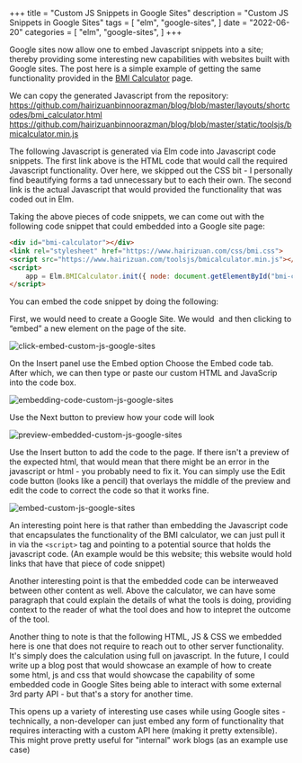 +++
title = "Custom JS Snippets in Google Sites"
description = "Custom JS Snippets in Google Sites"
tags = [
    "elm",
    "google-sites",
]
date = "2022-06-20"
categories = [
    "elm",
    "google-sites",
]
+++

Google sites now allow one to embed Javascript snippets into a site; thereby providing some interesting new capabilities with websites built with Google sites. The post here is a simple example of getting the same functionality provided in the [BMI Calculator](/bmi-calculator) page.

We can copy the generated Javascript from the repository:  
https://github.com/hairizuanbinnoorazman/blog/blob/master/layouts/shortcodes/bmi_calculator.html
https://github.com/hairizuanbinnoorazman/blog/blob/master/static/toolsjs/bmicalculator.min.js

The following Javascript is generated via Elm code into Javascript code snippets. The first link above is the HTML code that would call the required Javascript functionality. Over here, we skipped out the CSS bit - I personally find beautifying forms a tad unnecessary but to each their own. The second link is the actual Javascript that would provided the functionality that was coded out in Elm.

Taking the above pieces of code snippets, we can come out with the following code snippet that could embedded into a Google site page:

```html
<div id="bmi-calculator"></div>
<link rel="stylesheet" href="https://www.hairizuan.com/css/bmi.css">
<script src="https://www.hairizuan.com/toolsjs/bmicalculator.min.js"></script>
<script>
    app = Elm.BMICalculator.init({ node: document.getElementById("bmi-calculator") });
</script>
```

You can embed the code snippet by doing the following:

First, we would need to create a Google Site. We would  and then clicking to “embed” a new element on the page of the site.

![click-embed-custom-js-google-sites](/20220620_customJSInGoogleSites/click-embed.png)

On the Insert panel use the Embed option Choose the Embed code tab. After which, we can then type or paste our custom HTML and JavaScrip into the code box.

![embedding-code-custom-js-google-sites](/20220620_customJSInGoogleSites/embedding-code.png)

Use the Next button to preview how your code will look

![preview-embedded-custom-js-google-sites](/20220620_customJSInGoogleSites/preview-embedded.png)

Use the Insert button to add the code to the page. If there isn't a preview of the expected html, that would mean that there might be an error in the javascript or html - you probably need to fix it. You can simply use the Edit code button (looks like a pencil) that overlays the middle of the preview and edit the code to correct the code so that it works fine.

![embed-custom-js-google-sites](/20220620_customJSInGoogleSites/sites-embed.png)

An interesting point here is that rather than embedding the Javascript code that encapsulates the functionality of the BMI calculator, we can just pull it in via the `<script>` tag and pointing to a potential source that holds the javascript code. (An example would be this website; this website would hold links that have that piece of code snippet)

Another interesting point is that the embedded code can be interweaved between other content as well. Above the calculator, we can have some paragraph that could explain the details of what the tools is doing, providing context to the reader of what the tool does and how to intepret the outcome of the tool.

Another thing to note is that the following HTML, JS & CSS we embedded here is one that does not require to reach out to other server functionality. It's simply does the calculation using full on javascript. In the future, I could write up a blog post that would showcase an example of how to create some html, js and css that would showcase the capability of some embedded code in Google Sites being able to interact with some external 3rd party API - but that's a story for another time.

This opens up a variety of interesting use cases while using Google sites - technically, a non-developer can just embed any form of functionality that requires interacting with a custom API here (making it pretty extensible). This might prove pretty useful for "internal" work blogs (as an example use case)

